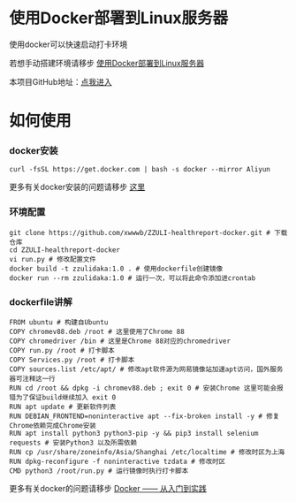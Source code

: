 # 使用Docker部署到Linux服务器

使用docker可以快速启动打卡环境

若想手动搭建环境请移步 [使用Docker部署到Linux服务器](https://daka.xwwwb.com/#/docker)

本项目GitHub地址：[点我进入](https://github.com/xwwwb/ZZULI-healthreport-docker)

# 如何使用

### docker安装

```shell
curl -fsSL https://get.docker.com | bash -s docker --mirror Aliyun
```

更多有关docker安装的问题请移步 [这里](https://yeasy.gitbook.io/docker_practice/install/ubuntu)

### 环境配置

```shell
git clone https://github.com/xwwwb/ZZULI-healthreport-docker.git # 下载仓库
cd ZZULI-healthreport-docker
vi run.py # 修改配置文件
docker build -t zzulidaka:1.0 . # 使用dockerfile创建镜像
docker run --rm zzulidaka:1.0 # 运行一次，可以将此命令添加进crontab
```

### dockerfile讲解

```
FROM ubuntu # 构建自Ubuntu
COPY chromev88.deb /root # 这里使用了Chrome 88
COPY chromedriver /bin # 这里是Chrome 88对应的chromedriver
COPY run.py /root # 打卡脚本
COPY Services.py /root # 打卡脚本
COPY sources.list /etc/apt/ # 修改apt软件源为网易镜像站加速apt访问，国外服务器可注释这一行
RUN cd /root && dpkg -i chromev88.deb ; exit 0 # 安装Chrome 这里可能会报错为了保证build继续加入 exit 0
RUN apt update # 更新软件列表
RUN DEBIAN_FRONTEND=noninteractive apt --fix-broken install -y # 修复Chrome依赖完成Chrome安装
RUN apt install python3 python3-pip -y && pip3 install selenium requests # 安装Python3 以及所需依赖
RUN cp /usr/share/zoneinfo/Asia/Shanghai /etc/localtime # 修改时区为上海
RUN dpkg-reconfigure -f noninteractive tzdata # 修改时区
CMD python3 /root/run.py # 运行镜像时执行打卡脚本
```

更多有关docker的问题请移步 [Docker —— 从入门到实践](https://yeasy.gitbook.io/docker_practice/)

